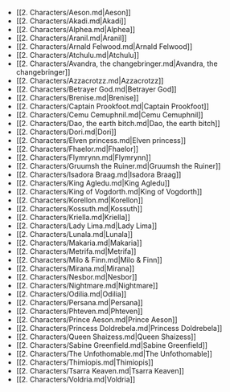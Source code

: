 - [[2. Characters/Aeson.md|Aeson]]
- [[2. Characters/Akadi.md|Akadi]]
- [[2. Characters/Alphea.md|Alphea]]
- [[2. Characters/Aranil.md|Aranil]]
- [[2. Characters/Arnald Felwood.md|Arnald Felwood]]
- [[2. Characters/Atchulu.md|Atchulu]]
- [[2. Characters/Avandra, the changebringer.md|Avandra, the changebringer]]
- [[2. Characters/Azzacrotzz.md|Azzacrotzz]]
- [[2. Characters/Betrayer God.md|Betrayer God]]
- [[2. Characters/Brenise.md|Brenise]]
- [[2. Characters/Captain Prookfoot.md|Captain Prookfoot]]
- [[2. Characters/Cemu Cemuphnil.md|Cemu Cemuphnil]]
- [[2. Characters/Dao, the earth bitch.md|Dao, the earth bitch]]
- [[2. Characters/Dori.md|Dori]]
- [[2. Characters/Elven princess.md|Elven princess]]
- [[2. Characters/Fhaelor.md|Fhaelor]]
- [[2. Characters/Flymrynn.md|Flymrynn]]
- [[2. Characters/Gruumsh the Ruiner.md|Gruumsh the Ruiner]]
- [[2. Characters/Isadora Braag.md|Isadora Braag]]
- [[2. Characters/King Agledu.md|King Agledu]]
- [[2. Characters/King of Vogdorth.md|King of Vogdorth]]
- [[2. Characters/Korellon.md|Korellon]]
- [[2. Characters/Kossuth.md|Kossuth]]
- [[2. Characters/Kriella.md|Kriella]]
- [[2. Characters/Lady Lima.md|Lady Lima]]
- [[2. Characters/Lunala.md|Lunala]]
- [[2. Characters/Makaria.md|Makaria]]
- [[2. Characters/Metrifa.md|Metrifa]]
- [[2. Characters/Milo & Finn.md|Milo & Finn]]
- [[2. Characters/Mirana.md|Mirana]]
- [[2. Characters/Nesbor.md|Nesbor]]
- [[2. Characters/Nightmare.md|Nightmare]]
- [[2. Characters/Odilia.md|Odilia]]
- [[2. Characters/Persana.md|Persana]]
- [[2. Characters/Phteven.md|Phteven]]
- [[2. Characters/Prince Aeson.md|Prince Aeson]]
- [[2. Characters/Princess Doldrebela.md|Princess Doldrebela]]
- [[2. Characters/Queen Shaizess.md|Queen Shaizess]]
- [[2. Characters/Sabine Greenfield.md|Sabine Greenfield]]
- [[2. Characters/The Unfothomable.md|The Unfothomable]]
- [[2. Characters/Thimiopis.md|Thimiopis]]
- [[2. Characters/Tsarra Keaven.md|Tsarra Keaven]]
- [[2. Characters/Voldria.md|Voldria]]

